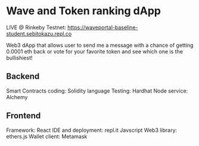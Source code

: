 # Wave and Token ranking dApp

LIVE @ Rinkeby Testnet: https://waveportal-baseline-student.sebitokazu.repl.co


Web3 dApp that allows user to send me a message with a chance of getting 0.0001 eth back or vote for your favorite token and see which one is the bullishiest!

## Backend

Smart Contracts coding: Solidity language
Testing: Hardhat
Node service: Alchemy

## Frontend

Framework: React
IDE and deployment: repl.it
Javscript Web3 library: ethers.js
Wallet client: Metamask